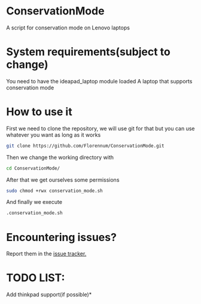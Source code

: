 # ConservationMode
A script for conservation mode on Lenovo laptops

# System requirements(subject to change)
You need to have the ideapad_laptop module loaded
A laptop that supports conservation mode

# How to use it
First we need to clone the repository, we will use git for that but you can use whatever you want as long as it works
```sh
git clone https://github.com/Florennum/ConservationMode.git
```
Then we change the working directory with
```sh
cd ConservationMode/
```
After that we get ourselves some permissions
```sh
sudo chmod +rwx conservation_mode.sh
```
And finally we execute
```sh
.conservation_mode.sh
```
# Encountering issues?
Report them in the [issue tracker.](https://github.com/Florennum/ConservationMode/issues)

# TODO LIST:
Add thinkpad support(if possible)*
